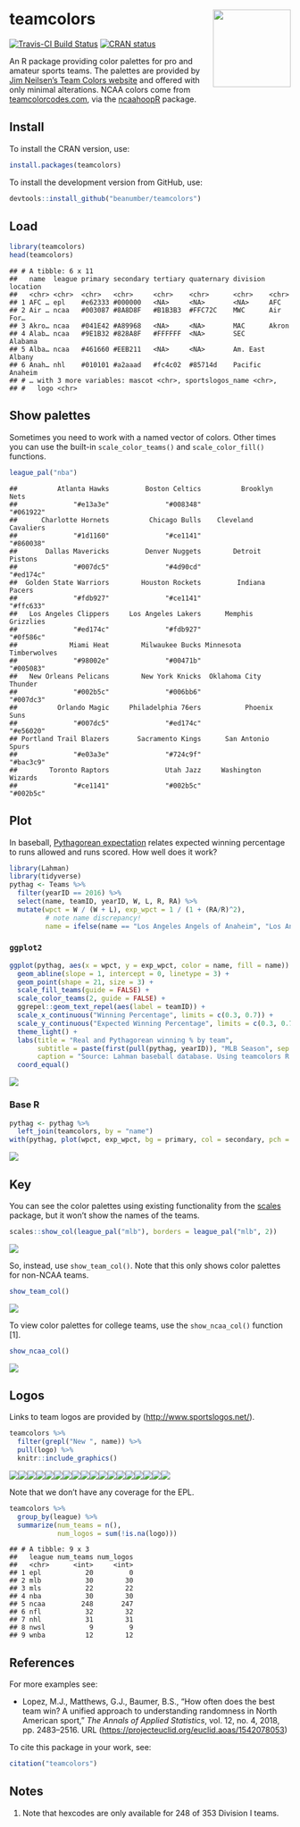 
# teamcolors <img src='man/figures/logo.png' align="right" height="139" />

<!-- badges: start -->

[![Travis-CI Build
Status](https://travis-ci.org/beanumber/teamcolors.svg?branch=master)](https://travis-ci.org/beanumber/teamcolors)
[![CRAN
status](https://www.r-pkg.org/badges/version/teamcolors)](https://cran.r-project.org/package=teamcolors)
<!-- badges: end -->

An R package providing color palettes for pro and amateur sports teams.
The palettes are provided by [Jim Neilsen’s Team Colors
website](http://jim-nielsen.com/teamcolors/) and offered with only
minimal alterations. NCAA colors come from
[teamcolorcodes.com](https://teamcolorcodes.com/), via the
[ncaahoopR](https://github.com/lbenz730/ncaahoopR) package.

## Install

To install the CRAN version, use:

``` r
install.packages(teamcolors)
```

To install the development version from GitHub, use:

``` r
devtools::install_github("beanumber/teamcolors")
```

## Load

``` r
library(teamcolors)
head(teamcolors)
```

    ## # A tibble: 6 x 11
    ##   name  league primary secondary tertiary quaternary division location
    ##   <chr> <chr>  <chr>   <chr>     <chr>    <chr>      <chr>    <chr>   
    ## 1 AFC … epl    #e62333 #000000   <NA>     <NA>       <NA>     AFC     
    ## 2 Air … ncaa   #003087 #8A8D8F   #B1B3B3  #FFC72C    MWC      Air For…
    ## 3 Akro… ncaa   #041E42 #A89968   <NA>     <NA>       MAC      Akron   
    ## 4 Alab… ncaa   #9E1B32 #828A8F   #FFFFFF  <NA>       SEC      Alabama 
    ## 5 Alba… ncaa   #461660 #EEB211   <NA>     <NA>       Am. East Albany  
    ## 6 Anah… nhl    #010101 #a2aaad   #fc4c02  #85714d    Pacific  Anaheim 
    ## # … with 3 more variables: mascot <chr>, sportslogos_name <chr>,
    ## #   logo <chr>

## Show palettes

Sometimes you need to work with a named vector of colors. Other times
you can use the built-in `scale_color_teams()` and `scale_color_fill()`
functions.

``` r
league_pal("nba")
```

    ##          Atlanta Hawks         Boston Celtics          Brooklyn Nets 
    ##              "#e13a3e"              "#008348"              "#061922" 
    ##      Charlotte Hornets          Chicago Bulls    Cleveland Cavaliers 
    ##              "#1d1160"              "#ce1141"              "#860038" 
    ##       Dallas Mavericks         Denver Nuggets        Detroit Pistons 
    ##              "#007dc5"              "#4d90cd"              "#ed174c" 
    ##  Golden State Warriors        Houston Rockets         Indiana Pacers 
    ##              "#fdb927"              "#ce1141"              "#ffc633" 
    ##   Los Angeles Clippers     Los Angeles Lakers      Memphis Grizzlies 
    ##              "#ed174c"              "#fdb927"              "#0f586c" 
    ##             Miami Heat        Milwaukee Bucks Minnesota Timberwolves 
    ##              "#98002e"              "#00471b"              "#005083" 
    ##   New Orleans Pelicans        New York Knicks  Oklahoma City Thunder 
    ##              "#002b5c"              "#006bb6"              "#007dc3" 
    ##          Orlando Magic     Philadelphia 76ers           Phoenix Suns 
    ##              "#007dc5"              "#ed174c"              "#e56020" 
    ## Portland Trail Blazers       Sacramento Kings      San Antonio Spurs 
    ##              "#e03a3e"              "#724c9f"              "#bac3c9" 
    ##        Toronto Raptors              Utah Jazz     Washington Wizards 
    ##              "#ce1141"              "#002b5c"              "#002b5c"

## Plot

In baseball, [Pythagorean
expectation](https://en.wikipedia.org/wiki/Pythagorean_expectation)
relates expected winning percentage to runs allowed and runs scored. How
well does it work?

``` r
library(Lahman)
library(tidyverse)
pythag <- Teams %>%
  filter(yearID == 2016) %>%
  select(name, teamID, yearID, W, L, R, RA) %>%
  mutate(wpct = W / (W + L), exp_wpct = 1 / (1 + (RA/R)^2),
         # note name discrepancy!
         name = ifelse(name == "Los Angeles Angels of Anaheim", "Los Angeles Angels", name))
```

### `ggplot2`

``` r
ggplot(pythag, aes(x = wpct, y = exp_wpct, color = name, fill = name)) + 
  geom_abline(slope = 1, intercept = 0, linetype = 3) + 
  geom_point(shape = 21, size = 3) + 
  scale_fill_teams(guide = FALSE) + 
  scale_color_teams(2, guide = FALSE) + 
  ggrepel::geom_text_repel(aes(label = teamID)) + 
  scale_x_continuous("Winning Percentage", limits = c(0.3, 0.7)) + 
  scale_y_continuous("Expected Winning Percentage", limits = c(0.3, 0.7)) + 
  theme_light() +
  labs(title = "Real and Pythagorean winning % by team",
       subtitle = paste(first(pull(pythag, yearID)), "MLB Season", sep = " "),
       caption = "Source: Lahman baseball database. Using teamcolors R pkg") +
  coord_equal()
```

![](README_files/figure-gfm/ggplot-1.png)<!-- -->

### Base R

``` r
pythag <- pythag %>%
  left_join(teamcolors, by = "name")
with(pythag, plot(wpct, exp_wpct, bg = primary, col = secondary, pch = 21, cex = 3))
```

![](README_files/figure-gfm/base-r-1.png)<!-- -->

## Key

You can see the color palettes using existing functionality from the
[scales](https://github.com/r-lib/scales) package, but it won’t show the
names of the teams.

``` r
scales::show_col(league_pal("mlb"), borders = league_pal("mlb", 2))
```

![](README_files/figure-gfm/show_col-1.png)<!-- -->

So, instead, use `show_team_col()`. Note that this only shows color
palettes for non-NCAA teams.

``` r
show_team_col()
```

![](README_files/figure-gfm/teamcolors-1.png)<!-- -->

To view color palettes for college teams, use the `show_ncaa_col()`
function \[1\].

``` r
show_ncaa_col()
```

![](README_files/figure-gfm/ncaacolors-1.png)<!-- -->

## Logos

Links to team logos are provided by (<http://www.sportslogos.net/>).

``` r
teamcolors %>%
  filter(grepl("New ", name)) %>% 
  pull(logo) %>%
  knitr::include_graphics()
```

![](http://content.sportslogos.net/logos/7/151/thumbs/y71myf8mlwlk8lbgagh3fd5e0.gif)<!-- -->![](http://content.sportslogos.net/logos/9/327/thumbs/qtfoxrlfgs3gjvif4ao608tia.gif)<!-- -->![](http://content.sportslogos.net/logos/33/768/thumbs/2864.gif)<!-- -->![](http://content.sportslogos.net/logos/1/18/thumbs/32tfs723a3bes0p0hb4hgcy1u.gif)<!-- -->![](http://content.sportslogos.net/logos/33/769/thumbs/ghyb25tvzhogmpe3beytq4wtg.gif)<!-- -->![](http://content.sportslogos.net/logos/33/770/thumbs/77055192007.gif)<!-- -->![](http://content.sportslogos.net/logos/6/4962/thumbs/496226812014.gif)<!-- -->![](http://content.sportslogos.net/logos/7/175/thumbs/907.gif)<!-- -->![](http://content.sportslogos.net/logos/9/5119/thumbs/511960002015.gif)<!-- -->![](http://content.sportslogos.net/logos/7/166/thumbs/919.gif)<!-- -->![](http://content.sportslogos.net/logos/1/19/thumbs/1939112018.gif)<!-- -->![](http://content.sportslogos.net/logos/7/152/thumbs/15291162019.gif)<!-- -->![](http://content.sportslogos.net/logos/6/216/thumbs/2nn48xofg0hms8k326cqdmuis.gif)<!-- -->![](http://content.sportslogos.net/logos/16/309/thumbs/87s4dbwkieyw95ushfw6b3hz6.gif)<!-- -->![](http://content.sportslogos.net/logos/54/67/thumbs/m01gfgeorgvbfw15fy04alujm.gif)<!-- -->![](http://content.sportslogos.net/logos/1/20/thumbs/144.gif)<!-- -->![](http://content.sportslogos.net/logos/9/1876/thumbs/i9ni847kriagxdlb7xewa6dl8.gif)<!-- -->![](http://content.sportslogos.net/logos/53/68/thumbs/1256.gif)<!-- -->

Note that we don’t have any coverage for the EPL.

``` r
teamcolors %>%
  group_by(league) %>%
  summarize(num_teams = n(), 
            num_logos = sum(!is.na(logo)))
```

    ## # A tibble: 9 x 3
    ##   league num_teams num_logos
    ##   <chr>      <int>     <int>
    ## 1 epl           20         0
    ## 2 mlb           30        30
    ## 3 mls           22        22
    ## 4 nba           30        30
    ## 5 ncaa         248       247
    ## 6 nfl           32        32
    ## 7 nhl           31        31
    ## 8 nwsl           9         9
    ## 9 wnba          12        12

## References

For more examples see:

  - Lopez, M.J., Matthews, G.J., Baumer, B.S., “How often does the best
    team win? A unified approach to understanding randomness in North
    American sport,” *The Annals of Applied Statistics*, vol. 12, no. 4,
    2018, pp. 2483–2516. URL
    (<https://projecteuclid.org/euclid.aoas/1542078053>)

To cite this package in your work, see:

``` r
citation("teamcolors")
```

## Notes

1.  Note that hexcodes are only available for 248 of 353 Division I
    teams.
